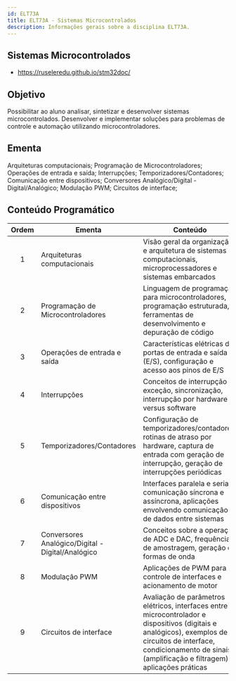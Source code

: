 ```yaml
---
id: ELT73A
title: ELT73A - Sistemas Microcontrolados
description: Informações gerais sobre a disciplina ELT73A.
---
```


## Sistemas Microcontrolados

- https://ruseleredu.github.io/stm32doc/

## Objetivo

Possibilitar ao aluno analisar, sintetizar e desenvolver sistemas microcontrolados. Desenvolver e implementar soluções para problemas de controle e automação utilizando microcontroladores.

## Ementa

Arquiteturas computacionais; Programação de Microcontroladores; Operações de entrada e saída; Interrupções; Temporizadores/Contadores; Comunicação entre dispositivos; Conversores Analógico/Digital - Digital/Analógico; Modulação PWM; Circuitos de interface;

## Conteúdo Programático

| Ordem | Ementa                                            | Conteúdo                                                                                                                                                                                                                     |
| :---: | ------------------------------------------------- | ---------------------------------------------------------------------------------------------------------------------------------------------------------------------------------------------------------------------------- |
|   1   | Arquiteturas computacionais                       | Visão geral da organização e arquitetura de sistemas computacionais, microprocessadores e sistemas embarcados                                                                                                                |
|   2   | Programação de Microcontroladores                 | Linguagem de programação para microcontroladores, programação estruturada, ferramentas de desenvolvimento e depuração de código                                                                                              |
|   3   | Operações de entrada e saída                      | Características elétricas das portas de entrada e saída (E/S), configuração e acesso aos pinos de E/S                                                                                                                        |
|   4   | Interrupções                                      | Conceitos de interrupção e exceção, sincronização, interrupção por hardware versus software                                                                                                                                  |
|   5   | Temporizadores/Contadores                         | Configuração de temporizadores/contadores, rotinas de atraso por hardware, captura de entrada com geração de interrupção, geração de interrupções periódicas                                                                 |
|   6   | Comunicação entre dispositivos                    | Interfaces paralela e serial, comunicação síncrona e assíncrona, aplicações envolvendo comunicação de dados entre sistemas                                                                                                   |
|   7   | Conversores Analógico/Digital - Digital/Analógico | Conceitos sobre a operação de ADC e DAC, frequência de amostragem, geração de formas de onda                                                                                                                                 |
|   8   | Modulação PWM                                     | Aplicações de PWM para controle de interfaces e acionamento de motor                                                                                                                                                         |
|   9   | Circuitos de interface                            | Avaliação de parâmetros elétricos, interfaces entre o microcontrolador e dispositivos (digitais e analógicos), exemplos de circuitos de interface, condicionamento de sinais (amplificação e filtragem), aplicações práticas |
